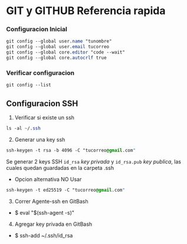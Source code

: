 # GIT y GITHUB Referencia rapida

### Configuracion Inicial
``` css
git config --global user.name "tunombre"
git config --global user.email tucorreo
git config --global core.editor "code --wait"
git config --global core.autocrlf true
```
### Verificar configuracion
``` css
git config --list
```

## Configuracion SSH

1. Verificar si existe un ssh
```css
ls -al ~/.ssh
```

2. Generar una key ssh
```css
ssh-keygen -t rsa -b 4096 -C "tucorreo@gmail.com"
```
Se generar 2 keys SSH `id_rsa` *key privada* y `id_rsa.pub` *key publica*, las cuales quedan guardadas en la carpeta .ssh

- Opcion alternativa NO Usar
```css
ssh-keygen -t ed25519 -C "tucorreo@gmail.com"
```

3. Correr Agente-ssh en GitBash
- $ eval "$(ssh-agent -s)"

4. Agregar key privada en GitBash
- $ ssh-add ~/.ssh/id_rsa
